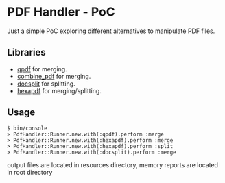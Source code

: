 # PDF Handler - PoC
Just a simple PoC exploring different alternatives to manipulate PDF files.

## Libraries

- [qpdf](https://github.com/qpdf/qpdf) for merging.
- [combine_pdf](https://github.com/boazsegev/combine_pdf) for merging.
- [docsplit](https://github.com/documentcloud/docsplit) for splitting.
- [hexapdf](https://github.com/gettalong/hexapdf) for merging/splitting.


## Usage

```
$ bin/console
> PdfHandler::Runner.new.with(:qpdf).perform :merge
> PdfHandler::Runner.new.with(:hexapdf).perform :merge
> PdfHandler::Runner.new.with(:hexapdf).perform :split
> PdfHandler::Runner.new.with(:docsplit).perform :merge
```

output files are located in resources directory, memory reports are located in root directory
